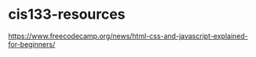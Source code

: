# cis133-resources
https://www.freecodecamp.org/news/html-css-and-javascript-explained-for-beginners/ 
